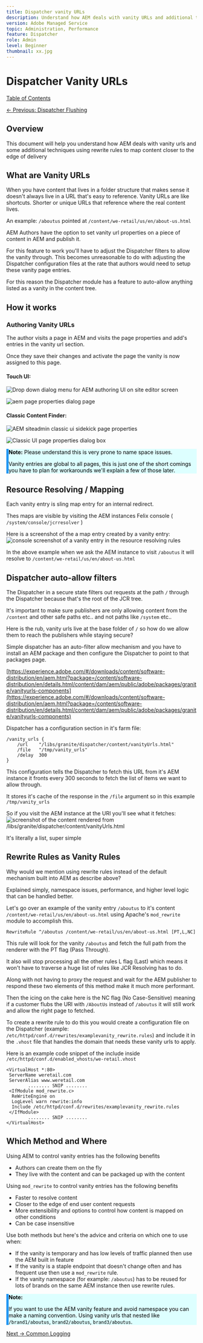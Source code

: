```yaml
---
title: Dispatcher vanity URLs
description: Understand how AEM deals with vanity URLs and additional techniques using rewrite rules to map content closer to the edge of delivery.
version: Adobe Managed Service
topic: Administration, Performance
feature: Dispatcher
role: Admin
level: Beginner
thumbnail: xx.jpg
---
```


# Dispatcher Vanity URLs

[Table of Contents](./overview.html)

[<- Previous: Dispatcher Flushing](./disp-flushing.md)

## Overview

This document will help you understand how AEM deals with vanity urls and some additional techniques using rewrite rules to map content closer to the edge of delivery

## What are Vanity URLs

When you have content that lives in a folder structure that makes sense it doesn't always live in a URL that's easy to reference.  Vanity URLs are like shortcuts.  Shorter or unique URLs that reference where the real content lives.

An example: `/aboutus` pointed at `/content/we-retail/us/en/about-us.html`

AEM Authors have the option to set vanity url properties on a piece of content in AEM and publish it.

For this feature to work you'll have to adjust the Dispatcher filters to allow the vanity through.  This becomes unreasonable to do with adjusting the Dispatcher configuration files at the rate that authors would need to setup these vanity page entries.

For this reason the Dispatcher module has a feature to auto-allow anything listed as a vanity in the content tree.


## How it works

### Authoring Vanity URLs

The author visits a page in AEM and visits the page properties and add's entries in the vanity url section.

Once they save their changes and activate the page the vanity is now assigned to this page.

#### Touch UI:

![Drop down dialog menu for AEM authoring UI on site editor screen](assets/disp-vanity-url/aem-page-properties-drop-down.png "aem-page-properties-drop-down")

![aem page properties dialog page](assets/disp-vanity-url/aem-page-properties.png "aem-page-properties")

#### Classic Content Finder:

![AEM siteadmin classic ui sidekick page properties](assets/disp-vanity-url/aem-page-properties-sidekick.png "aem-page-properties-sidekick")

![Classic UI page properties dialog box](assets/disp-vanity-url/aem-page-properties-classic.png "aem-page-properties-classic")

<div style="color: #000;border-left: 6px solid #2196F3;background-color:#ddffff;"><b>Note:</b>
Please understand this is very prone to name space issues.

Vanity entries are global to all pages, this is just one of the short comings you have to plan for workarounds we'll explain a few of those later.
</div>

## Resource Resolving / Mapping

Each vanity entry is sling map entry for an internal redirect.

Thes maps are visible by visiting the AEM instances Felix console ( `/system/console/jcrresolver` )

Here is a screenshot of the a map entry created by a vanity entry:
![console screenshot of a vanity entry in the resource resolving rules](assets/disp-vanity-url/vanity-resource-resolver-entry.png "vanity-resource-resolver-entry")

In the above example when we ask the AEM instance to visit `/aboutus` it will resolve to `/content/we-retail/us/en/about-us.html`

## Dispatcher auto-allow filters

The Dispatcher in a secure state filters out requests at the path `/` through the Dispatcher because that's the root of the JCR tree.

It's important to make sure publishers are only allowing content from the `/content` and other safe paths etc..  and not paths like `/system` etc..

Here is the rub, vanity urls live at the base folder of `/` so how do we allow them to reach the publishers while staying secure?

Simple dispatcher has an auto-filter allow mechanism and you have to install an AEM package and then configure the Dispatcher to point to that packages page.

[https://experience.adobe.com/#/downloads/content/software-distribution/en/aem.html?package=/content/software-distribution/en/details.html/content/dam/aem/public/adobe/packages/granite/vanityurls-components](https://experience.adobe.com/#/downloads/content/software-distribution/en/aem.html?package=/content/software-distribution/en/details.html/content/dam/aem/public/adobe/packages/granite/vanityurls-components)

Dispatcher has a configuration section in it's farm file:

```
/vanity_urls { 
    /url    "/libs/granite/dispatcher/content/vanityUrls.html" 
    /file   "/tmp/vanity_urls" 
    /delay  300 
}
```

This configuration tells the Dispatcher to fetch this URL from it's AEM instance it fronts every 300 seconds to fetch the list of items we want to allow through.

It stores it's cache of the response in the `/file` argument so in this example `/tmp/vanity_urls`

So if you visit the AEM instance at the URI you'll see what it fetches:
![screenshot of the content rendered from /libs/granite/dispatcher/content/vanityUrls.html](assets/disp-vanity-url/vanity-url-component.png "vanity-url-component")

It's literally a list, super simple

## Rewrite Rules as Vanity Rules

Why would we mention using rewrite rules instead of the default mechanism built into AEM as describe above?

Explained simply, namespace issues, performance, and higher level logic that can be handled better.

Let's go over an example of the vanity entry `/aboutus` to it's content `/content/we-retail/us/en/about-us.html` using Apache's `mod_rewrite` module to accomplish this.

```
RewriteRule ^/aboutus /content/we-retail/us/en/about-us.html [PT,L,NC]
```

This rule will look for the vanity `/aboutus` and fetch the full path from the renderer with the PT flag (Pass Through).

It also will stop processing all the other rules L flag (Last) which means it won't have to traverse a huge list of rules like JCR Resolving has to do.

Along with not having to proxy the request and wait for the AEM publisher to respond these two elements of this method make it much more performant.

Then the icing on the cake here is the NC flag (No Case-Sensitive) meaning if a customer flubs the URI with `/AboutUs` instead of `/aboutus` it will still work and allow the right page to fetched.

To create a rewrite rule to do this you would create a configuration file on the Dispatcher (example: `/etc/httpd/conf.d/rewrites/examplevanity_rewrite.rules`) and include it in the `.vhost` file that handles the domain that needs these vanity urls to apply.

Here is an example code snippet of the include inside `/etc/httpd/conf.d/enabled_vhosts/we-retail.vhost`

```
<VirtualHost *:80> 
 ServerName weretail.com 
 ServerAlias www.weretail.com 
        ........ SNIP ........ 
 <IfModule mod_rewrite.c> 
  ReWriteEngine on 
  LogLevel warn rewrite:info 
  Include /etc/httpd/conf.d/rewrites/examplevanity_rewrite.rules 
 </IfModule> 
        ........ SNIP ........ 
</VirtualHost>
```

## Which Method and Where

Using AEM to control vanity entries has the following benefits
- Authors can create them on the fly
- They live with the content and can be packaged up with the content

Using `mod_rewrite` to control vanity entries has the following benefits
- Faster to resolve content
- Closer to the edge of end user content requests
- More extensibility and options to control how content is mapped on other conditions
- Can be case insensitive

Use both methods but here's the advice and criteria on which one to use when:
- If the vanity is temporary and has low levels of traffic planned then use the AEM built in feature
- If the vanity is a staple endpoint that doesn't change often and has frequent use then use a `mod_rewrite` rule.
- If the vanity namespace (for example: `/aboutus`) has to be reused for lots of brands on the same AEM instance then use rewrite rules.

<div style="color: #000;border-left: 6px solid #2196F3;background-color:#ddffff;"><b>Note:</b>

If you want to use the AEM vanity feature and avoid namespace you can make a naming convention.  Using vanity urls that nested like `/brand1/aboutus`, `brand2/aboutus`, `brand3/aboutus`.
</div>

[Next -> Common Logging](./common-logs.md)